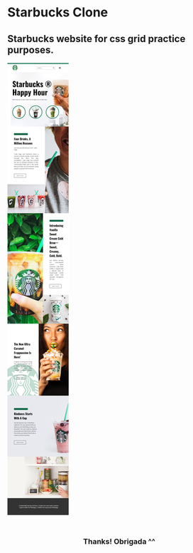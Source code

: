 # Starbucks Clone

<h2> Starbucks website for css grid practice purposes. </h2>

<img align="center" src="assets/images/captura.png">
</br></br>
<h3 align="center">Thanks! Obrigada ^^</h3>
